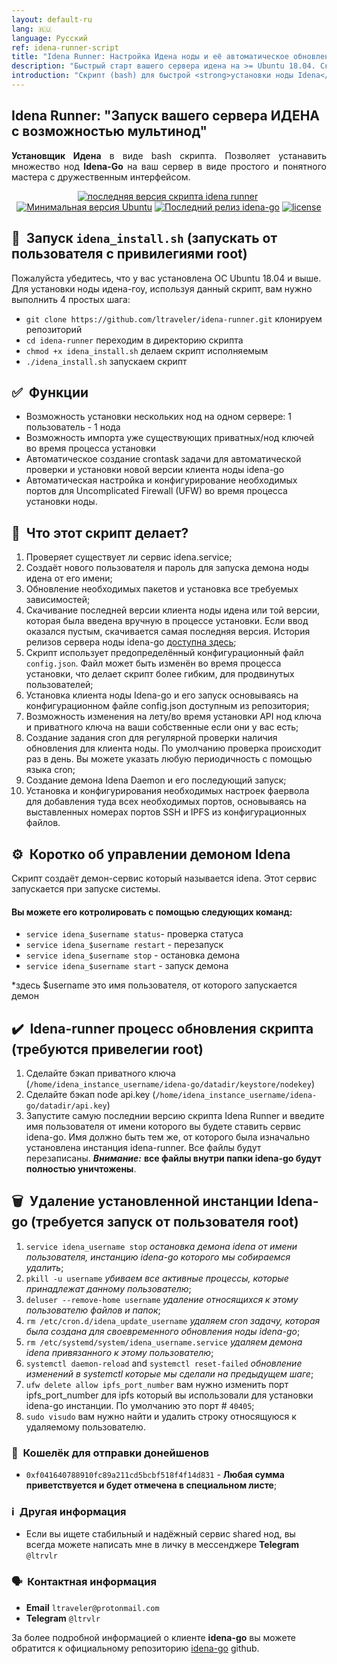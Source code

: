 ```yaml
---
layout: default-ru
lang: 🇷🇺
language: Русский
ref: idena-runner-script
title: "Idena Runner: Настройка Идена ноды и её автоматическое обновление"
description: "Быстрый старт вашего сервера идена на >= Ubuntu 18.04. Скрипт позволяет: запускать несколько нод на одном сервере, автоматическое обновление установленных IDENA нод, импорт api ключей ноды и вашего приватного ключа, настройка UFW и автоматическое конфигурирование портов"
introduction: "Скрипт (bash) для быстрой <strong>установки ноды Idena</strong> (idena-go) <strong>с автоматическими обновлениями</strong> для ОС <strong>Ubuntu 18.04</strong> и выше. С помощью Idena Runner вы можете <strong>установить на сервер одну и больше нод</strong>."
---
```


## Idena Runner: "Запуск вашего сервера ИДЕНА с возможностью мультинод"

<p align="justify"><b>Установщик Идена</b> в виде bash скрипта. Позволяет устанавить множество нод <b>Idena-Go</b> на ваш сервер в виде простого и понятного мастера с дружественным интерфейсом.</p>

<p align="center"><a href="https://github.com/ltraveler/idena-runner/releases/latest" target="_blank"><img src="https://img.shields.io/badge/версия-v0.2.2-blue?style=for-the-badge&logo=none" alt="последняя версия скрипта idena runner" /></a>&nbsp;<a href="https://wiki.ubuntu.com/FocalFossa/ReleaseNotes" target="_blank"><img src="https://img.shields.io/badge/Ubuntu-20.04(LTS)+-00ADD8?style=for-the-badge&logo=none" alt="Минимальная версия Ubuntu" /></a>&nbsp;<a href="https://github.com/ltraveler/idena-runner/blob/main/CHANGELOG.md" target="_blank"><img src="https://img.shields.io/badge/Сборка-Стабильная-success?style=for-the-badge&logo=none" alt="Последний релиз idena-go" /></a>&nbsp;<a href="https://www.gnu.org/licenses/quick-guide-gplv3.html" target="_blank"><img src="https://img.shields.io/badge/лицензия-GPL3.0-red?style=for-the-badge&logo=none" alt="license" /></a></p>

## 🚀&nbsp; Запуск `idena_install.sh` (запускать от пользователя с привилегиями root)

Пожалуйста убедитесь, что у вас установлена ОС Ubuntu 18.04 и выше.
Для установки ноды идена-гоу, используя данный скрипт, вам нужно выполнить 4 простых шага:
* `git clone https://github.com/ltraveler/idena-runner.git` клонируем репозиторий
* `cd idena-runner` переходим в директорию скрипта
* `chmod +x idena_install.sh` делаем скрипт исполняемым
* `./idena_install.sh` запускаем скрипт

## ✅&nbsp; Функции

* Возможность установки нескольких нод на одном сервере: 1 пользователь - 1 нода
* Возможность импорта уже существующих приватных/нод ключей во время процесса установки
* Автоматическое создание crontask задачи для автоматической проверки и установки новой версии клиента ноды idena-go
* Автоматическая настройка и конфигурирование необходимых портов для Uncomplicated Firewall (UFW) во время процесса установки ноды. 

## 🙋&nbsp; Что этот скрипт делает?

1. Проверяет существует ли сервис idena.service;
2. Создаёт нового пользователя и пароль для запуска демона ноды идена от его имени;
3. Обновление необходимых пакетов и установка все требуемых зависимостей;
4. Скачивание последней версии клиента ноды идена или той версии, которая была введена вручную в процессе установки. Если ввод оказался пустым, скачивается самая последняя версия. История релизов сервера ноды idena-go [доступна здесь](https://github.com/idena-network/idena-go/releases);
5. Скрипт использует предопределённый конфигурационный файл `config.json`. Файл может быть изменён во время процесса установки, что делает скрипт более гибким, для продвинутых пользователей;
6. Установка клиента ноды Idena-go и его запуск основываясь на конфигурационном файле config.json доступным из репозитория;
7. Возможность изменения на лету/во время установки API нод ключа и приватного ключа на ваши собственные если они у вас есть;
8. Создание задания cron для регулярной проверки наличия обновления для клиента ноды. По умолчанию проверка происходит раз в день. Вы можете указать любую периодичность с помощью языка cron;
9. Создание демона Idena Daemon и его последующий запуск;
10. Установка и конфигурирования необходимых настроек фаервола для добавления туда всех необходимых портов, основываясь на выставленных номерах портов SSH и IPFS из конфигурационных файлов.

##  ⚙️&nbsp;  Коротко об управлении демоном Idena
Скрипт создаёт демон-сервис который называется idena. Этот сервис запускается при запуске системы.
#### Вы можете его котролировать с помощью следующих команд:
* `service idena_$username status`- проверка статуса 
* `service idena_$username restart` - перезапуск
* `service idena_$username stop` - остановка демона
* `service idena_$username start` - запуск демона

*здесь $username это имя пользователя, от которого запускается демон

## ✔️&nbsp; Idena-runner процесс обновления скрипта (требуются привелегии root)

1. Сделайте бэкап приватного ключа (`/home/idena_instance_username/idena-go/datadir/keystore/nodekey`)
2. Сделайте бэкап node api.key (`/home/idena_instance_username/idena-go/datadir/api.key`)
3. Запустите самую последнии версию скрипта Idena Runner и введите имя пользователя от имени которого вы будете ставить сервис idena-go. Имя должно быть тем же, от которого была изначально установлена инстанция idena-runner.
Все файлы будут перезаписаны.
***Внимание:*** **все файлы внутри папки idena-go будут полностью уничтожены**.

## 🗑️&nbsp; Удаление установленной инстанции Idena-go (требуется запуск от пользователя root)

1. `service idena_username stop` _остановка демона idena от имени пользователя, инстанцию idena-go которого мы собираемся удалить_;
2. `pkill -u username` _убиваем все активные процессы, которые принадлежат данному пользователю_;
3. `deluser --remove-home username` _удаление относящихся к этому пользователю файлов и папок_;
4. `rm /etc/cron.d/idena_update_username` _удаляем cron задачу, которая была создана для своевременного обновления ноды idena-go_;
5. `rm /etc/systemd/system/idena_username.service` _удаляем демона idena привязанного к этому пользователю_;
6. `systemctl daemon-reload` and `systemctl reset-failed` _обновление изменений в systemctl которые мы сделали на предыдущем шаге_;
7. `ufw delete allow ipfs_port_number` вам нужно изменить порт ipfs_port_number для ipfs который вы использовали для установки idena-go инстанции. По умолчанию это порт # `40405`;
8. `sudo visudo` вам нужно найти и удалить строку относящуюся к удаляемому пользователю.

### 🤝&nbsp; Кошелёк для отправки донейшенов

* `0xf041640788910fc89a211cd5bcbf518f4f14d831` - **Любая сумма приветствуется и будет отмечена в специальном листе**;

### ℹ️&nbsp; Другая информация
* Если вы ищете стабильный и надёжный сервис shared нод, вы всегда можете написать мне в личку в мессенджере **Telegram**  `@ltrvlr`

### 🗣️&nbsp; Контактная информация
* **Email** `ltraveler@protonmail.com`
* **Telegram** `@ltrvlr`

За более подробной информацией о клиенте **idena-go** вы можете обратится к официальному репозиторию [idena-go](https://github.com/idena-network/idena-go) github.
